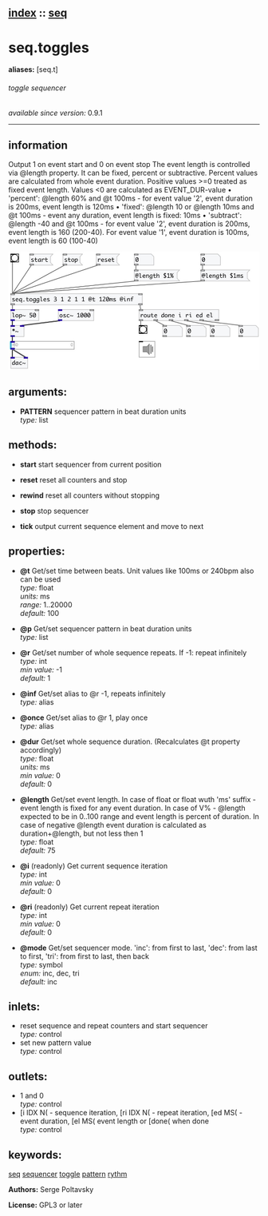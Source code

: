 [index](index.html) :: [seq](category_seq.html)
---

# seq.toggles
**aliases:** [seq.t]


###### toggle sequencer

*available since version:* 0.9.1

---


## information
Output 1 on event start and 0 on event stop The event length is controlled via @length property. It can be fixed, percent or subtractive. Percent values are calculated from whole event duration. Positive values &gt;=0 treated as fixed event length. Values &lt;0 are calculated as EVENT_DUR-value • &#39;percent&#39;: @length 60% and @t 100ms - for event value &#39;2&#39;, event duration is 200ms, event length is 120ms • &#39;fixed&#39;: @length 10 or @length 10ms and @t 100ms - event any duration, event length is fixed: 10ms • &#39;subtract&#39;: @length -40 and @t 100ms - for event value &#39;2&#39;, event duration is 200ms, event length is 160 (200-40). For event value &#39;1&#39;, event duration is 100ms, event length is 60 (100-40)


[![example](../examples/img/seq.toggles.jpg)](../examples/pd/seq.toggles.pd)



## arguments:

* **PATTERN**
sequencer pattern in beat duration units<br>
_type:_ list<br>



## methods:

* **start**
start sequencer from current position<br>

* **reset**
reset all counters and stop<br>

* **rewind**
reset all counters without stopping<br>

* **stop**
stop sequencer<br>

* **tick**
output current sequence element and move to next<br>




## properties:

* **@t** 
Get/set time between beats. Unit values like 100ms or 240bpm also can be used<br>
_type:_ float<br>
_units:_ ms<br>
_range:_ 1..20000<br>
_default:_ 100<br>

* **@p** 
Get/set sequencer pattern in beat duration units<br>
_type:_ list<br>

* **@r** 
Get/set number of whole sequence repeats. If -1: repeat infinitely<br>
_type:_ int<br>
_min value:_ -1<br>
_default:_ 1<br>

* **@inf** 
Get/set alias to @r -1, repeats infinitely<br>
_type:_ alias<br>

* **@once** 
Get/set alias to @r 1, play once<br>
_type:_ alias<br>

* **@dur** 
Get/set whole sequence duration. (Recalculates @t property accordingly)<br>
_type:_ float<br>
_units:_ ms<br>
_min value:_ 0<br>
_default:_ 0<br>

* **@length** 
Get/set event length. In case of float or float wuth &#39;ms&#39; suffix - event length is
fixed for any event duration. In case of V% - @length expected to be in 0..100
range and event length is percent of duration. In case of negative @length
event duration is calculated as duration+@length, but not less then 1<br>
_type:_ float<br>
_default:_ 75<br>

* **@i** (readonly)
Get current sequence iteration<br>
_type:_ int<br>
_min value:_ 0<br>
_default:_ 0<br>

* **@ri** (readonly)
Get current repeat iteration<br>
_type:_ int<br>
_min value:_ 0<br>
_default:_ 0<br>

* **@mode** 
Get/set sequencer mode. &#39;inc&#39;: from first to last, &#39;dec&#39;: from last to first, &#39;tri&#39;:
from first to last, then back<br>
_type:_ symbol<br>
_enum:_ inc, dec, tri<br>
_default:_ inc<br>



## inlets:

* reset sequence and repeat counters and start sequencer<br>
_type:_ control
* set new pattern value<br>
_type:_ control



## outlets:

* 1 and 0<br>
_type:_ control
* [i IDX N( - sequence iteration, [ri IDX N( - repeat iteration, [ed MS( - event duration, [el MS( event length or [done( when done<br>
_type:_ control



## keywords:

[seq](keywords/seq.html)
[sequencer](keywords/sequencer.html)
[toggle](keywords/toggle.html)
[pattern](keywords/pattern.html)
[rythm](keywords/rythm.html)






**Authors:** Serge Poltavsky




**License:** GPL3 or later






